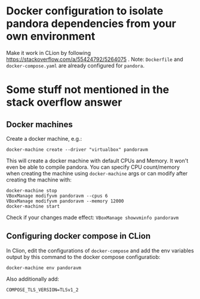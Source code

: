# Docker configuration to isolate pandora dependencies from your own environment

Make it work in CLion by following https://stackoverflow.com/a/55424792/5264075 . Note: `Dockerfile` and `docker-compose.yaml` are already configured for `pandora`.

# Some stuff not mentioned in the stack overflow answer

## Docker machines

Create a docker machine, e.g.:

`docker-machine create --driver "virtualbox" pandoravm`

This will create a docker machine with default CPUs and Memory. It won't even be able to compile pandora. You can specify CPU count/memory when creating the machine using `docker-machine` args or can modify after creating the machine with:
```
docker-machine stop
VBoxManage modifyvm pandoravm --cpus 6
VBoxManage modifyvm pandoravm --memory 12000
docker-machine start
```

Check if your changes made effect:
`VBoxManage showvminfo pandoravm`

## Configuring docker compose in CLion

In Clion, edit the configurations of `docker-compose` and add the env variables output by this command to the docker compose configuratiob:

`docker-machine env pandoravm`

Also additionally add:

`COMPOSE_TLS_VERSION=TLSv1_2`
